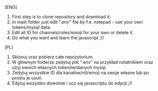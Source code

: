 [ENG]

1. First step is to clone repository and download it.
2. In main folder just edit ".env" file by f.e. notepad - use your own tokens/mysql data.
3. Edit all ID for channels/roles/emoji for your own or delete it.
4. Do what you want and learn the javascript ;)!

[PL]

1. Sklonuj oraz pobierz całe repozytorium.
2. W głównym folderze zedytuj plik ".env" na przykład notatnikiem oraz użyj swoich własnych tokenów/danych mysql.
3. Zedytuj wszystkie ID dla kanałów/ról/emoji na swoje własne lub po prostu je usuń.
4. Edytuj wszystko dowolnie i ucz się javascriptu do edycji ;)!
